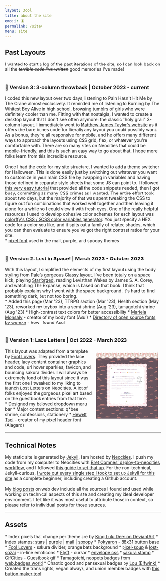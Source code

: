 ```yaml
---
layout: 3col
title: about the site
emoji: 🪲
permalink: /site/
menu: site
---
```


<h2>Past Layouts</h2>
I wanted to start a log of the past iterations of the site, so I can look back on all the <i><strike>terrible code I've written</strike></i> good memories I've made!
<br>
<br>
<h3>🎃 Version 3: 3-column throwback |  October 2023 - current</h3>
I coded this new layout over two days, listening to Pain Hasn't Hit Me by The Crane almost exclusively. It reminded me of listening to Burning by The Whitest Boy Alive in high school, browsing tumblrs of girls who were definitely cooler than me. Fitting with that nostalgia, I wanted to create a desktop layout that I don't see often anymore: the classic "holy grail" 3-column layout. I immediately went to <a target="_blank" href="https://matthewjamestaylor.com/holy-grail-layout">Matthew James Taylor's website</a> as it offers the bare bones code for literally any layout you could possibly want. As a bonus, they're all responsive for mobile, and he offers many different ways to approach the layouts using CSS grid, flex, or whatever you're comfortable with. There are so many sites on Neocities that could be mobile-friendly, and this is such an easy way to go about that. I hope more folks learn from this incredible resource.
<br>
<br>
Once I had the code for my site structure, I wanted to add a theme switcher for Halloween. This is done easily just by switching out whatever you want to customize in your main CSS file by swapping in variables and having those defined in separate style sheets that some JS can point to. I followed <a target="_blank" href="https://www.studytonight.com/post/build-a-theme-switcher-for-your-website-with-javascript">this very easy tutorial</a> that provided all the code snippets needed, then I got busy, committing as many CSS crimes as I wanted. The entire effort took about two days, but the majority of that was spent tweaking the CSS to figure out fun combinations that worked well together and then leaving it alone for a while so I could view it with fresh eyes. One of the really helpful resources I used to develop cohesive color schemes for each layout was <a target="_blank" href="https://colorffy.com/css-generator">colorffy's CSS / SCSS color variables generator</a>. You just specify a HEX code for a color you like, and it spits out a family of related shades, which you can then evaluate to ensure you've got the right contrast ratios for your site.
<br>
* <a target="_blank" href="https://www.dafont.com/pixel-operator.font">pixel font</a> used in the mail, purple, and spoopy themes
<br>
<br>
<h3>🚀 Version 2: Lost in Space!  |  March 2023 - October 2023</h3>
With this layout, I simplified the elements of my first layout using the body styling from <a target="_new" href="https://palemomos.neocities.org/cool-layouts/">Pale's gorgeous Glassy layout</a>. I've been totally on a space kick, playing <a  href="/starforged/">Starforged</a>, reading Leviathan Wakes by James S. A. Corey, and watching The Expanse, which is based on that book. I think that probably explains why I went with the space background. It's hard to find something dark, but not too boring.
<br>
* Added this page (Mar '23), TTRPG section (Mar '23), Health section (May '23), reworked my toybox into a semi-shrine (Aug '23), tamagotchi shrine (Aug '23)
* High-contrast text colors for better accessibility
* <a target="_blank" href="https://linktr.ee/muk_monsalve">Mariela Monsalv</a> - creator of my body font (Asul)
* <a target="_blank" href="https://www.design-research.be/by-womxn/">Directory of open source fonts by womxn</a> - how I found Asul
<br>
<br>
<h3>🎀 Version 1: Lace Letters  |  Oct 2022 - March 2023</h3>
<a target="_new" href="/graphics/layout/v1_laceletter/screenshot.png">
    <img src="/graphics/layout/v1_laceletter/screenshot.png" align="right" style="padding: 10px; max-width: 200px;" title="click to open full size">
</a>
This layout was adapted from a template by <a target="_blank" href="https://foollovers.com/">Fool Lovers</a>. They provided the lace header, lacy content container graphics and code, url hover sparkles, favicon, and bouncing sakura divider. I will always be extremely fond of this layout since it was the first one I tweaked to my liking to launch Lost Letters on Neocities. A lot of folks enjoyed the gorgeous pixel art based on the guestbook entries from that time.
<br>
* Designed my beloved dropdown menu bar
* Major content sections: q*bee shrine, confessions, stationery
* <a target="_blank" href="https://www.dafont.com/alagard.font">Hewett Tsoi</a> - creator of my pixel header font (Alagard)
<hr>
<h2>Technical Notes</h2>
My static site is generated by <a target="_blank" href="https://jekyllrb.com/">Jekyll</a>. I am hosted by <a target="_blank" href="https://neocities.org/">Neocities</a>. I push my code from my computer to Neocities with  <a target="_blank" href="https://github.com/bcomnes/deploy-to-neocities">Bret Comnes’ deploy-to-neocities workflow</a>, and I followed <a target="_blank" href="https://jonathanchang.org/blog/deploying-your-static-site-to-neocities-using-github-actions/">this guide to set that up</a>. For the non-technical, Jekyll-curious, <a href="/2022/11/02/jekyll.html">I wrote out every single step I took to set up Jekyll for this site</a> as a complete beginner, including creating a Github account.
<br>
<br>
My <a href="/blog.html">blog posts</a> on web dev include all the sources I found and used while working on technical aspects of this site and creating my ideal developer environment. 
I felt like it was most useful to attribute those in context, so please refer to individual posts for those sources.
<hr>
<h2>Assets</h2>
* Index pixels that change per theme are by <a target="_blank" href="https://www.deviantart.com/king-lulu-deer/gallery">King Lulu Deer on DeviantArt</a>
* Index stamps: <a target="_blank" href="https://www.deviantart.com/king-lulu-deer/art/PANTONE-2562-C-Stardust-736610336">stars</a> &#124; <a target="_blank" href="https://deviantart.com/justyoungheroes/art/you-decide-678316882">purple</a> &#124; <a target="_blank" href="https://www.deviantart.com/profiledecor/art/F2U-Cinnamoroll-Stamp-720524588">mail</a> &#124; <a target="_blank" href="https://www.deviantart.com/toxickdesign/art/Stamp-Halloween-847508448">spoopy</a>
* <a target="_blank" href="http://pokyaron.fc2web.com/">Pokyaron</a> - 88x31 button base
* <a target="_blank" href="https://foollovers.com/">Fool Lovers</a> - sakura divider, orange bats background
* <a target="_blank" href="https://pixel-soup.tumblr.com/">pixel-soup</a> & <a target="_blank" href="https://lostsozai.tumblr.com/">lost-sozai</a> - in-line emoticons
* <a target="_blank" href="https://www.cursors-4u.com/cursor/2010/02/24/flyff-chinese-cute-angel-mail.html">Flyff</a> - cursor
* <a target="_blank" href="https://sharkcoder.com/visual/borders">envelope css</a>
* <a target="_blank" href="https://www.deviantart.com/thecandycoating/art/Vintage-Sakura-Stamp-659690758">sakura stamp</a>
* <a target="_blank" href="https://gifcities.org/">GifCities</a> - Guestbook gif
* Tamagotchi, neopets badges from <a target="_blank" href="https://web.badges.world/">web.badges.world</a>
* Chaotic good and pansexual badges by <a target="_blank" href="https://pixels.elfwink.net/">Lou (Elfwink)</a>
* Created the trans rights, vegan always, and union member badges with <a target="_blank" href="https://trovami.altervista.org/en/webmasters/makebutton">this button maker tool</a>
